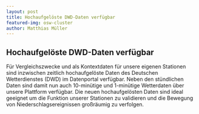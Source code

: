 ```yaml
---
layout: post
title: Hochaufgelöste DWD-Daten verfügbar
featured-img: osw-cluster
author: Matthias Müller
---
```

## Hochaufgelöste DWD-Daten verfügbar

Für Vergleichszwecke und als Kontextdaten für unsere eigenen Stationen sind inzwischen zeitlich hochaufgelöste Daten des
Deutschen Wetterdienstes (DWD) im Datenportal verfügbar. Neben den stündlichen Daten sind damit nun auch 10-minütige und
1-minütige Wetterdaten über unsere Plattform verfügbar.
Die neuen hochaufgelösten Daten sind ideal geeignet um die Funktion unserer Stationen zu validieren und die Bewegung von
Niederschlagsereignissen großräumig zu verfolgen.